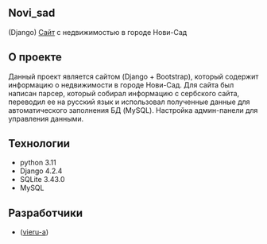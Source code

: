 ## Novi_sad

(Django) [Сайт](http://vierua2m.beget.tech/) с недвижимостью в городе Нови-Сад

## О проекте

Данный проект является сайтом (Django + Bootstrap), который содержит информацию о недвижимости в городе Нови-Сад. Для сайта был написан парсер, который собирал информацию с сербского сайта, переводил ее на русский язык и использовал полученные данные для автоматического заполнения БД (MySQL). Настройка админ-панели для управления данными.

## Технологии

- python 3.11
- Django 4.2.4
- SQLite 3.43.0
- MySQL

## Разработчики

- ([vieru-a](https://github.com/vieru-a))